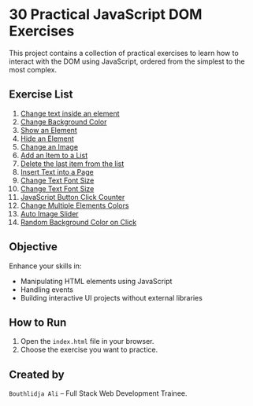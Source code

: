 # 30 Practical JavaScript DOM Exercises

This project contains a collection of practical exercises to learn how to interact with the DOM using JavaScript, ordered from the simplest to the most complex.

## Exercise List

1. [Change text inside an element](exercises/ex01-change-text/)
2. [Change Background Color](exercises/ex02-change-background-color/)
3. [Show an Element](exercises/ex03-and-ex04-Show-and-Hide-an-Element/)
4. [ Hide an Element](exercises/ex03-and-ex04-Show-and-Hide-an-Element/)
5. [Change an Image](exercises/ex05-Change-an-Image/)
6. [Add an Item to a List](exercises/ex06-Add-Item-List/)
7. [Delete the last item from the list](exercises/ex07-Delete-Last-Item/)
8. [Insert Text into a Page](exercises/ex08-Insert-Text-into-Page/)
9. [Change Text Font Size](exercises/ex09-Change-Text-Font-Size/)
10. [Change Text Font Size](exercises/ex10-Bold-Italic)
11. [JavaScript Button Click Counter](exercises/ex11-Button-Click-Counter/)
12. [Change Multiple Elements Colors](exercises/ex12-Change-Multiple-Elements-Colors/)
13. [ Auto Image Slider](exercises/ex13-JavaScript-Auto-Image-Carousel/)
14. [ Random Background Color on Click](exercises/ex14-Random-Background/)

## Objective

Enhance your skills in:

- Manipulating HTML elements using JavaScript
- Handling events
- Building interactive UI projects without external libraries

## How to Run

1. Open the `index.html` file in your browser.
2. Choose the exercise you want to practice.

## Created by

`Bouthlidja Ali` – Full Stack Web Development Trainee.
